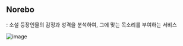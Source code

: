 ## Norebo
: 소설 등장인물의 감정과 성격을 분석하여, 그에 맞는 목소리를 부여하는 서비스


![image](https://github.com/sinnybb/tts_norebo/assets/153700515/f085aa6e-107b-454a-8a58-12cb9bc54f4e)
